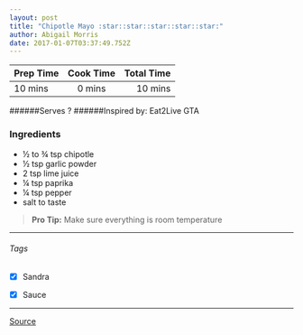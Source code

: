 ```yaml
---
layout: post
title: "Chipotle Mayo :star::star::star::star::star:"
author: Abigail Morris
date: 2017-01-07T03:37:49.752Z
---
```


| Prep Time  | Cook Time    | Total Time  |
| ---------- |:------------:| -----------:|
| 10 mins    | 0 mins      | 10 mins     |


######Serves ?
######Inspired by: Eat2Live GTA

### Ingredients

* ½ to ¾ tsp chipotle
* ½ tsp garlic powder
* 2 tsp lime juice
* ¼ tsp paprika
* ¼ tsp pepper
* salt to taste

> **Pro Tip:** Make sure everything is room temperature


---

###### Tags
- [x] Sandra
- [x] Sauce


---

[Source](www.eat2livegta.com)

